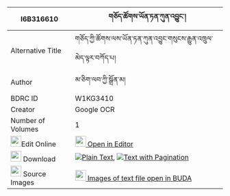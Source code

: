 |I6B316610|གཅོད་ཚོགས་ཡོན་ཏན་ཀུན་འབྱུང་། 
| --- | --- 
|Alternative Title |གཅོད་ཀྱི་ཚོགས་ལས་ཡོན་ཏན་ཀུན་འབྱུང་གསུངས་རྒྱུན་འཁྲུལ་མེད་ལྟར་བཀོད་པ།
|Author| མ་ཅིག་ལབ་ཀྱི་སྒྲོན་མ།
|BDRC ID | W1KG3410
|Creator | Google OCR
|Number of Volumes| 1
|<img width="25" src="https://img.icons8.com/color/25/000000/edit-property.png">Edit Online| [<img width="25" src="https://avatars.githubusercontent.com/u/45091458?s=200&v=4"> Open in Editor](http://editor.openpecha.org/I6B316610)
|<img width="25" src="https://img.icons8.com/fluent/48/000000/download-2.png"/>  Download | [![](https://img.icons8.com/color/20/000000/txt.png)Plain Text](https://github.com/Openpecha/I6B316610/releases/download/v1/cho_tsok_yonten_kunjung_plain_I6B316610.zip), [![](https://img.icons8.com/color/20/000000/txt.png)Text with Pagination](https://github.com/Openpecha/I6B316610/releases/download/v1/cho_tsok_yonten_kunjung_pages_I6B316610.zip)
|<img width="25" src="https://img.icons8.com/plasticine/100/000000/pictures-folder.png"/>  Source Images | [<img width="25" src="https://library.bdrc.io/icons/BUDA-small.svg"> Images of text file open in BUDA](https://library.bdrc.io/show/bdr:W1KG3410)
